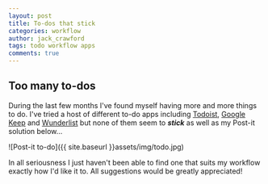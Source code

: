 ```yaml
---
layout: post
title: To-dos that stick
categories: workflow
author: jack_crawford
tags: todo workflow apps
comments: true
---
```


## Too many to-dos
During the last few months I've found myself having more and more things to do. I've tried a host of different to-do apps including [Todoist](https://en.todoist.com/), [Google Keep](https://keep.google.com/) and [Wunderlist](https://www.wunderlist.com/) but none of them seem to _**stick**_ as well as my Post-it solution below...

![Post-it to-do]({{ site.baseurl }}assets/img/todo.jpg)

In all seriousness I just haven't been able to find one that suits my workflow exactly how I'd like it to. All suggestions would be greatly appreciated!
